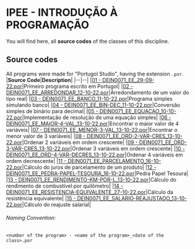 # IPEE - INTRODUÇÃO À PROGRAMAÇÃO

You will find here, all **source codes** of the classes of this discipline.


## Source codes
All programs were made for "Portugol Studio", having the extension `.por`.
|**Source Code**|**Description**|
|--|--|
|[01 - DEIN0071_EE_29-09-22.por][01]|Primeiro programa escrito em Portugol|
|[02 - DEIN0071_EE_ARREDONDAR_12-10-22.por][02]|Arredondamento de um valor do tipo real|
|[03 - DEIN0071_EE_BANCO_11-10-22.por][03]|Programa simples simulando banco|
|[04 - DEIN0071_EE_BIN-DEC_11-10-22.por][04]|Conversão simples de binário para decimal|
|[05 - DEIN0071_EE_EQUACAO_10-10-22.por][05]|Implementação de resolução de uma equação simples|
|[06 - DEIN0071_EE_MAIOR-4-VAL_13-10-22.por][06]|Encontrar o maior valor de 4 variáveis|
|[07 - DEIN0071_EE_MENOR-3-VAL_13-10-22.por][07]|Encontrar o menor valor de 3 variáveis|
|[08 - DEIN0071_EE_ORD-2-VAR-CRES_13-10-22.por][08]|Ordenar 2 variáveis em ordem crescente|
|[09 - DEIN0071_EE_ORD-3-VAR-CRES_13-10-22.por][09]|Ordenar 3 variáveis em ordem crescente|
|[10 - DEIN0071_EE_ORD-4-VAR-DECRES_13-10-22.por][10]|Ordenar 4 variáveis em ordem decrescente|
|[11 - DEIN0071_EE_PARCELAMENTO_16-10-22.por][11]|Cálculo do juros de parcelamento de um produto|
|[12 - DEIN0071_EE_PEDRA-PAPEL-TESOURA_16-10-22.por][12]|Pedra Papel Tesoura|
|[13 - DEIN0071_EE_RENDIMENTO-KM-POR-L_13-10-22.por][13]|Cálculo do rendimento de combustível por quilômetro|
|[14 - DEIN0071_EE_RESISTENCIA-EQUIVALENTE_27-10-22.por][14]|Cálculo da resistência equivalente|
|[15 - DEIN0071_EE_SALARIO-REAJUSTADO_13-10-22.por][15]|Cálculo do reajuste salarial|

###### Naming Convention:
`<number of the program> - <name of the program>_<date of the class>.por`

<!-- links variables -->
[01]: https://github.com/edubr029/ufma/blob/main/IPEE/DEIN0071_EE_29-09-22.por (01 - DEIN0071_EE_29-09-22.por)
[02]: https://github.com/edubr029/ufma/blob/main/IPEE/DEIN0071_EE_ARREDONDAR_12-10-22.por (02 - DEIN0071_EE_ARREDONDAR_12-10-22.por)
[03]: https://github.com/edubr029/ufma/blob/main/IPEE/DEIN0071_EE_BANCO_11-10-22.por (03 - DEIN0071_EE_BANCO_11-10-22.por)
[04]: https://github.com/edubr029/ufma/blob/main/IPEE/DEIN0071_EE_BIN-DEC_11-10-22.por (04 - DEIN0071_EE_BIN-DEC_11-10-22.por)
[05]: https://github.com/edubr029/ufma/blob/main/IPEE/DEIN0071_EE_EQUACAO_10-10-22.por (05 - DEIN0071_EE_EQUACAO_10-10-22.por)
[06]: https://github.com/edubr029/ufma/blob/main/IPEE/DEIN0071_EE_MAIOR-4-VAL_13-10-22.por (06 - DEIN0071_EE_MAIOR-4-VAL_13-10-22.por)
[07]: https://github.com/edubr029/ufma/blob/main/IPEE/DEIN0071_EE_MENOR-3-VAL_13-10-22.por (07 - DEIN0071_EE_MENOR-3-VAL_13-10-22.por)
[08]: https://github.com/edubr029/ufma/blob/main/IPEE/DEIN0071_EE_ORD-2-VAR-CRES_13-10-22.por (08 - DEIN0071_EE_ORD-2-VAR-CRES_13-10-22.por)
[09]: https://github.com/edubr029/ufma/blob/main/IPEE/DEIN0071_EE_ORD-3-VAR-CRES_13-10-22.por (09 - DEIN0071_EE_ORD-3-VAR-CRES_13-10-22.por)
[10]: https://github.com/edubr029/ufma/blob/main/IPEE/DEIN0071_EE_ORD-4-VAR-DECRES_13-10-22.por (10 - DEIN0071_EE_ORD-4-VAR-DECRES_13-10-22.por)
[11]: https://github.com/edubr029/ufma/blob/main/IPEE/DEIN0071_EE_PARCELAMENTO_16-10-22.por (11 - DEIN0071_EE_PARCELAMENTO_16-10-22.por)
[12]: https://github.com/edubr029/ufma/blob/main/IPEE/DEIN0071_EE_PEDRA-PAPEL-TESOURA_16-10-22.por (12 - DEIN0071_EE_PEDRA-PAPEL-TESOURA_16-10-22.por)
[13]: https://github.com/edubr029/ufma/blob/main/IPEE/DEIN0071_EE_RENDIMENTO-KM-POR-L_13-10-22.por (13 - DEIN0071_EE_RENDIMENTO-KM-POR-L_13-10-22.por)
[14]: https://github.com/edubr029/ufma/blob/main/IPEE/DEIN0071_EE_RESISTENCIA-EQUIVALENTE_27-10-22.por (14 - DEIN0071_EE_RESISTENCIA-EQUIVALENTE_27-10-22.por)
[15]: https://github.com/edubr029/ufma/blob/main/IPEE/DEIN0071_EE_SALARIO-REAJUSTADO_13-10-22.por (15 - DEIN0071_EE_SALARIO-REAJUSTADO_13-10-22.por)